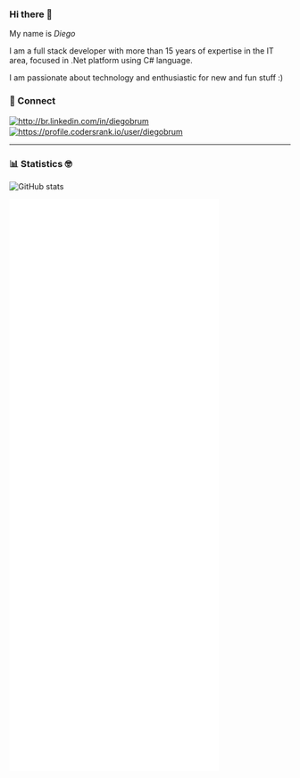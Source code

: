 ### Hi there 👋

My name is *Diego*

I am a full stack developer with more than 15 years of expertise in the IT area, focused in .Net platform using C# language.

I am passionate about technology and enthusiastic for new and fun stuff :)

### 🔗 Connect

<a href="https://linkedin.com/in/diegobrum" target="blank">
    <img align="center" src="https://cdn.jsdelivr.net/npm/simple-icons@3.0.1/icons/linkedin.svg" alt="http://br.linkedin.com/in/diegobrum" height="40" width="40" />
</a>
<a href="https://profile.codersrank.io/user/diegobrum" target="blank">
    <img align="center" src="https://cdn.jsdelivr.net/npm/simple-icons@3.0.1/icons/codersrank.svg" alt="https://profile.codersrank.io/user/diegobrum" height="40" width="40" />
</a>

---

### :bar_chart: Statistics :nerd_face:

![GitHub stats](https://github-readme-stats.vercel.app/api?username=diegobrum&show_icons=true)

![GitHub metrics](https://github.com/joe733/joe733/blob/master/github-metrics.svg)
